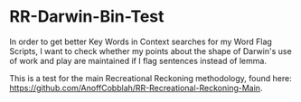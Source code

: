 # RR-Darwin-Bin-Test
In order to get better Key Words in Context searches for my Word Flag Scripts, I want to check whether my points about the shape of Darwin's use of work and play are maintained if I flag sentences instead of lemma.

This is a test for the main Recreational Reckoning methodology, found here: https://github.com/AnoffCobblah/RR-Recreational-Reckoning-Main.